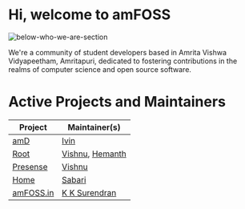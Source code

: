 # Hi, welcome to amFOSS
![below-who-we-are-section](https://github.com/user-attachments/assets/67a114f8-5167-462b-b7fc-61a99078a816)

We're a community of student developers based in Amrita Vishwa Vidyapeetham, Amritapuri, dedicated to fostering contributions in the realms of computer science and open source software.


# Active Projects and Maintainers

| Project        | Maintainer(s)       |
|----------------|----------------------|
| [amD](https://github.com/amfoss/amd)            | [Ivin](https://github.com/ivinjabraham)                |
| [Root](https://github.com/amfoss/root)           | [Vishnu](https://github.com/he1senbrg), [Hemanth](https://github.com/wreck-x)     |
| [Presense](https://github.com/amfoss/presense)       | [Vishnu](https://github.com/he1senbrg)              |
| [Home](https://github.com/amfoss/home)           |[Sabari](https://github.com/sabarixr)    |
| [amFOSS.in](https://github.com/amfoss/website-2024)      | [K K Surendran](https://github.com/KKSurendran06/)       |

